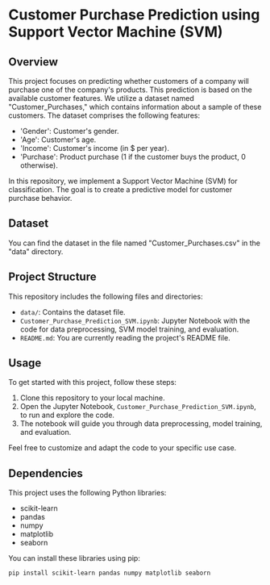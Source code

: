 # Customer Purchase Prediction using Support Vector Machine (SVM)

## Overview

This project focuses on predicting whether customers of a company will purchase one of the company's products. This prediction is based on the available customer features. We utilize a dataset named "Customer_Purchases," which contains information about a sample of these customers. The dataset comprises the following features:

- 'Gender': Customer's gender.
- 'Age': Customer's age.
- 'Income': Customer's income (in $ per year).
- 'Purchase': Product purchase (1 if the customer buys the product, 0 otherwise).

In this repository, we implement a Support Vector Machine (SVM) for classification. The goal is to create a predictive model for customer purchase behavior.

## Dataset

You can find the dataset in the file named "Customer_Purchases.csv" in the "data" directory.

## Project Structure

This repository includes the following files and directories:

- `data/`: Contains the dataset file.
- `Customer_Purchase_Prediction_SVM.ipynb`: Jupyter Notebook with the code for data preprocessing, SVM model training, and evaluation.
- `README.md`: You are currently reading the project's README file.

## Usage

To get started with this project, follow these steps:

1. Clone this repository to your local machine.
2. Open the Jupyter Notebook, `Customer_Purchase_Prediction_SVM.ipynb`, to run and explore the code.
3. The notebook will guide you through data preprocessing, model training, and evaluation.

Feel free to customize and adapt the code to your specific use case.

## Dependencies

This project uses the following Python libraries:

- scikit-learn
- pandas
- numpy
- matplotlib
- seaborn

You can install these libraries using pip:

```bash
pip install scikit-learn pandas numpy matplotlib seaborn
